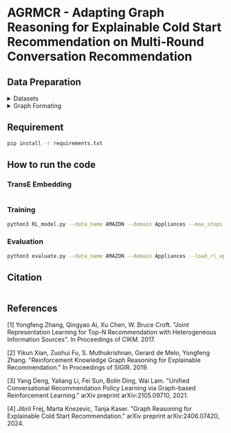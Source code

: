 # AGRMCR - Adapting Graph Reasoning for Explainable Cold Start Recommendation on Multi-Round Conversation Recommendation

## Data Preparation

<details>

<summary>Datasets</summary>

Four Amazon datasets (Amazon_Beauty, Amazon_Electronics, Amazon_Office_Products, Amazon_Home_and_Kitchen) are available in the "data_preprocess/raw_data/" directory and the split is consistent with [1].

All four datasets used in this paper can be downloaded below
-  [Metadata - Amazon dataset v2018](https://cseweb.ucsd.edu/~jmcauley/datasets/amazon_v2/)
- [Rating - Amazon dataset v2018](https://nijianmo.github.io/amazon/index.html)

### Summary statistics of datasets.

We 
Following ScomGNN, filter categories more than 4 categories & pricing is not empty
Here's the updated table with the new columns added:

| Category             | Reviews              | Metadata             | Filter Metadata      | Filter Usesr | Type | Instance | Brand |
|----------------------|----------------------|----------------------|----------------------|--------------|------|----------|-------|
| Appliances           | 602,777 reviews      | 30,459 products      | 804 products         | xx           | xx   | xx       | xx    |
| Electronics          | 20,994,353 reviews   | 786,868 products     | 46,611 products      | xx           | xx   | xx       | xx    |
| Grocery and Gourmet Food| 5,074,160 reviews | 287,209 products     | 38,548 products      | xx           | xx   | xx       | xx    |
| Home and Kitchen     | 21,928,568 reviews   | 1,301,225 products   | 75,514 products      | xx           | xx   | xx       | xx    |
| Office Products      | 5,581,313 reviews    | 315,644 products     | 42,785 products      | xx           | xx   | xx       | xx    |
| Sports and Outdoors  | 12,980,837 reviews   | 962,876 products     | 87,076 products      | xx           | xx   | xx       | xx    |

### Summary statistics of preprocessed datasets.

|                   | Appliances | Electronics | Grocery and Gourmet Food | Home and Kitchen | Office Products | Sports and Outdoors |
|-------------------|------------|-------------|--------------------------|------------------|-----------------|---------------------|
| **#Users**        | xx         | xx          | xx                       | xx               | xx              | xx                  |
| **#Items**        | xx         | xx          | xx                       | xx               | xx              | xx                  |
| **#Interactions** | xx         | xx          | xx                       | xx               | xx              | xx                  |
| **#Attributes**   | xx         | xx          | xx                       | xx               | xx              | xx                  |
| **#Entities**     | xx         | xx          | xx                       | xx               | xx              | xx                  |
| **#Relations**    | xx         | xx          | xx                       | xx               | xx              | xx                  |
| **#Triplets**     | xx         | xx          | xx                       | xx               | xx              | xx                  |


### Entities and Relations
```bash
Head    -> Relation         -> Tail
1. USER -> INTERACT         -> ITEM
2. ITEM -> ALSO_BUY         -> ITEM 
3. ITEM -> ALSO_VIEW        -> ITEM
4. ITEM -> BELONG_TO        -> FEATURE(TYPE)
5. ITEM -> PRODUCE_BY       -> FEATURE(BRAND)
6. ITEM -> DESCRIBED_BY     -> FEATURE(FUNCTION)
7. TYPE -> BELONG_TO_LARGE  -> CATEGORIES
```

</details>

<details>

<summary> Graph Formating </summary>

```bash
brand_dict.json
{
    "brandA" : 0,
    "brandB" : 1,
    ...
}
feature2id.json
{
    "brand1"    : 0,
    "brand2"    : 1,
    ...
    "brandX"    : x,
    ...
    "category1" :  x+1,
    "category2" :  x+2,
    ...
    "category"  :  x+y,
    ...
    "type1"     :  x+y+1,
    "type2"     :  x+y+2,
    ...
    "typez"     :  x+y+z,


}
```

```bash
user_dict.json
{
    "0" : {
        "friend" : [],
        "like" : [],
        "interact" [item(idx), item(idx),...]
    },
    "1" : {
        "friend" : [],
        "like" : [],
        "interact" []
    },
    ...
}
```

```bash
item_dict.json
{
    "0" : {
        "categories" : [int, int, int],
        "brand" : int,
        "feature_index" [int, int, int]
        "asin" : str
    },
    "1" : {
        "categories" : [int, int, int],
        "brand" : int,
        "feature_index" [int, int, int]
        "asin" : str
    },
    ...
}
```

```bash
feature_dict.json
{
    "0" : {
        "link_to_feature" : [],
        "like" : [],
        "belong_to" [item(idx), item(idx),...]
    },
    "1" : {
        "link_to_feature" : [],
        "like" : [],
        "belong_to" [item(idx), item(idx),...]
    },
    ...
}
```

```bash
first-layer_merged_tag_map.json
{
    "categories#1" : 0,
    "categories#2" : 0,
    ...
}
```

```bash
second-layer_oringinal_tag_map.json
{
    "type#1" : 0,
    "type#2" : 0,
    ...
}
```

```bash
2-layer taxonomy.json
{
    "Categories#1": [TypeA, TypeB, TypeC],
    "Categories#2": [TypeD, TypeE, TypeF],
}
```

</details>

## Requirement 
```bash
pip install -r requirements.txt
```

## How to run the code

### TransE Embedding
```bash
```

### Training
```bash
python3 RL_model.py --data_name AMAZON --domain Appliances --max_steps 10 --sample_times 1 
```
### Evaluation
```bash
python3 evaluate.py --data_name AMAZON --domain Appliances --load_rl_epoch 10
```
## Citation
```bash
```


## References
[1] Yongfeng Zhang, Qingyao Ai, Xu Chen, W. Bruce Croft. "Joint Representation Learning for Top-N Recommendation with Heterogeneous Information Sources". In Proceedings of CIKM. 2017.

[2] Yikun Xian, Zuohui Fu, S. Muthukrishnan, Gerard de Melo, Yongfeng Zhang. "Reinforcement Knowledge Graph Reasoning for Explainable Recommendation." In Proceedings of SIGIR. 2019.

[3] Yang Deng, Yaliang Li, Fei Sun, Bolin Ding, Wai Lam. "Unified Conversational Recommendation Policy Learning via Graph-based Reinforcement Learning." arXiv preprint arXiv:2105.09710, 2021.

[4] Jibril Frej, Marta Knezevic, Tanja Kaser. "Graph Reasoning for Explainable Cold Start Recommendation." arXiv preprint arXiv:2406.07420, 2024.